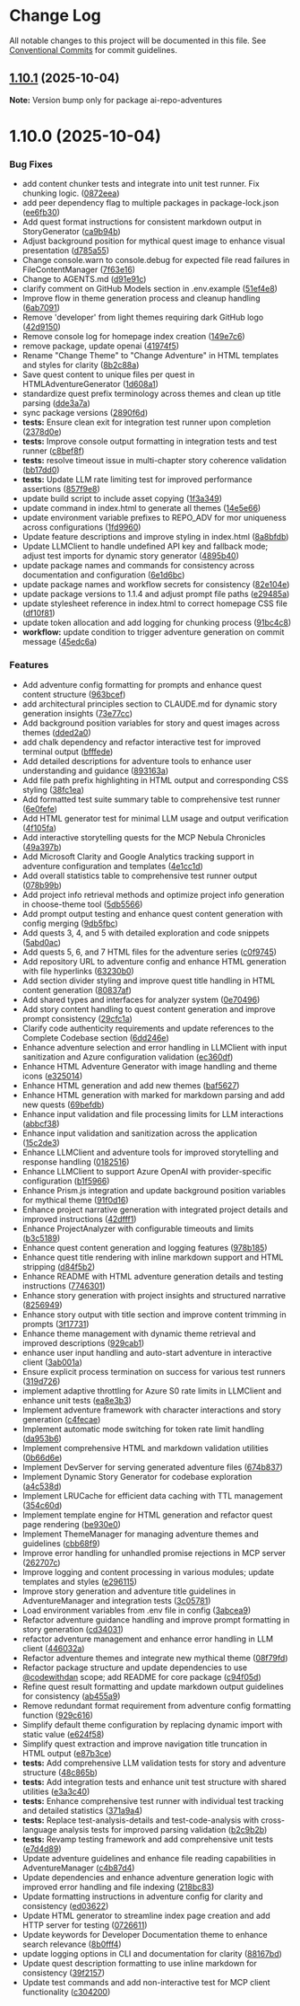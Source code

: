 # Change Log

All notable changes to this project will be documented in this file.
See [Conventional Commits](https://conventionalcommits.org) for commit guidelines.

## [1.10.1](https://github.com/danwahlin/ai-repo-adventures/compare/v1.10.0...v1.10.1) (2025-10-04)

**Note:** Version bump only for package ai-repo-adventures





# 1.10.0 (2025-10-04)


### Bug Fixes

* add content chunker tests and integrate into unit test runner. Fix chunking logic. ([0872eea](https://github.com/danwahlin/ai-repo-adventures/commit/0872eeaaf2758fbe0a358b79a49e38d34c84ab2b))
* add peer dependency flag to multiple packages in package-lock.json ([ee6fb30](https://github.com/danwahlin/ai-repo-adventures/commit/ee6fb302d99ef8b5727f5b46d5b1e07d42438481))
* Add quest format instructions for consistent markdown output in StoryGenerator ([ca9b94b](https://github.com/danwahlin/ai-repo-adventures/commit/ca9b94bd9d30007352f613e5a90af36998ea460c))
* Adjust background position for mythical quest image to enhance visual presentation ([d785a55](https://github.com/danwahlin/ai-repo-adventures/commit/d785a55ca1df765bde25f4a1d13be30dc873a7bc))
* Change console.warn to console.debug for expected file read failures in FileContentManager ([7f63e16](https://github.com/danwahlin/ai-repo-adventures/commit/7f63e164ce50ebec14b1f19b8a1a62f0bb534a3f))
* Change to AGENTS.md ([d91e91c](https://github.com/danwahlin/ai-repo-adventures/commit/d91e91cb959136058134972affa993abce8096e0))
* clarify comment on GitHub Models section in .env.example ([51ef4e8](https://github.com/danwahlin/ai-repo-adventures/commit/51ef4e812c17a3ee0d91263fdb3f3ec241f59ddb))
* Improve flow in theme generation process and cleanup handling ([6ab7091](https://github.com/danwahlin/ai-repo-adventures/commit/6ab7091fe4c408bbe5c5c289ab45e0c1732dfc6b))
* Remove 'developer' from light themes requiring dark GitHub logo ([42d9150](https://github.com/danwahlin/ai-repo-adventures/commit/42d9150f12ce79ecf1d9d153c46e2e73f152f017))
* Remove console log for homepage index creation ([149e7c6](https://github.com/danwahlin/ai-repo-adventures/commit/149e7c628561c91a07b46af4aba1161732e64f99))
* remove package, update openai ([41974f5](https://github.com/danwahlin/ai-repo-adventures/commit/41974f5e87909d784599e49162d404d6dc8c3050))
* Rename "Change Theme" to "Change Adventure" in HTML templates and styles for clarity ([8b2c88a](https://github.com/danwahlin/ai-repo-adventures/commit/8b2c88a7aa3bef727f0ef5d5e68c40e42156e4d0))
* Save quest content to unique files per quest in HTMLAdventureGenerator ([1d608a1](https://github.com/danwahlin/ai-repo-adventures/commit/1d608a1cd1799a23747e8c5220f4d0432cfbb627))
* standardize quest prefix terminology across themes and clean up title parsing ([dde3a7a](https://github.com/danwahlin/ai-repo-adventures/commit/dde3a7a16c7f1cae9ce3644fc2b27675738dcdcc))
* sync package versions ([2890f6d](https://github.com/danwahlin/ai-repo-adventures/commit/2890f6da7ec842e814d3cb325ea1b1bc622da308))
* **tests:** Ensure clean exit for integration test runner upon completion ([2378d0e](https://github.com/danwahlin/ai-repo-adventures/commit/2378d0e48463facba36ecab88ed990a9dcdf8539))
* **tests:** Improve console output formatting in integration tests and test runner ([c8bef8f](https://github.com/danwahlin/ai-repo-adventures/commit/c8bef8f125b209e606b65c6111dbf3de957fb0f5))
* **tests:** resolve timeout issue in multi-chapter story coherence validation ([bb17dd0](https://github.com/danwahlin/ai-repo-adventures/commit/bb17dd0cad546bd6ba5af3763492039b551f3151))
* **tests:** Update LLM rate limiting test for improved performance assertions ([857f9e8](https://github.com/danwahlin/ai-repo-adventures/commit/857f9e8cd4977137e02c5952820b09928a4b85c5))
* update build script to include asset copying ([1f3a349](https://github.com/danwahlin/ai-repo-adventures/commit/1f3a3490ad27ff01e1b32c537031c3d98ffa2a5e))
* update command in index.html to generate all themes ([14e5e66](https://github.com/danwahlin/ai-repo-adventures/commit/14e5e6639bf79b38014a6bf31feecd44c31528a1))
* update environment variable prefixes to REPO_ADV for mor uniqueness across configurations ([1fd9960](https://github.com/danwahlin/ai-repo-adventures/commit/1fd996025632b9c05ee8404cb28098d4bd3b8aa4))
* Update feature descriptions and improve styling in index.html ([8a8bfdb](https://github.com/danwahlin/ai-repo-adventures/commit/8a8bfdb462d406412c92dad06c2d8a8eef1d9c1f))
* Update LLMClient to handle undefined API key and fallback mode; adjust test imports for dynamic story generator ([4895b40](https://github.com/danwahlin/ai-repo-adventures/commit/4895b4029a084d64c7edff5bf51064f5ad81b3ca))
* update package names and commands for consistency across documentation and configuration ([6e1d6bc](https://github.com/danwahlin/ai-repo-adventures/commit/6e1d6bc556ba084b2e7ceae90b274fc374f6bddc))
* update package names and workflow secrets for consistency ([82e104e](https://github.com/danwahlin/ai-repo-adventures/commit/82e104e67301aab433df474b7b8e6069c9cfd13f))
* update package versions to 1.1.4 and adjust prompt file paths ([e29485a](https://github.com/danwahlin/ai-repo-adventures/commit/e29485a4121696c9e52a8d053a5bc26a3e00bbdb))
* update stylesheet reference in index.html to correct homepage CSS file ([df10f81](https://github.com/danwahlin/ai-repo-adventures/commit/df10f817fb46b1b2bf39dc8bc0ae48c7b0bb19e9))
* update token allocation and add logging for chunking process ([91bc4c8](https://github.com/danwahlin/ai-repo-adventures/commit/91bc4c866d3709d1049f5e1cb3d802465e387d9b))
* **workflow:** update condition to trigger adventure generation on commit message ([45edc6a](https://github.com/danwahlin/ai-repo-adventures/commit/45edc6adc08ac8adae088501f96b4713e7ad4e2a))


### Features

* Add adventure config formatting for prompts and enhance quest content structure ([963bcef](https://github.com/danwahlin/ai-repo-adventures/commit/963bcefaf9002d95f819cbf4da097178edf0e25c))
* add architectural principles section to CLAUDE.md for dynamic story generation insights ([73e77cc](https://github.com/danwahlin/ai-repo-adventures/commit/73e77ccf280f72f85f2c610861933bbf9927f596))
* Add background position variables for story and quest images across themes ([dded2a0](https://github.com/danwahlin/ai-repo-adventures/commit/dded2a03947cf9dfd752852798c7a6ad9f4bbe7b))
* add chalk dependency and refactor interactive test for improved terminal output ([bfffede](https://github.com/danwahlin/ai-repo-adventures/commit/bfffede29f7404dc4cb1253c028fe10c9f852d39))
* Add detailed descriptions for adventure tools to enhance user understanding and guidance ([893163a](https://github.com/danwahlin/ai-repo-adventures/commit/893163abbd5b02f3643d7f8ac942263fb9cf0a72))
* Add file path prefix highlighting in HTML output and corresponding CSS styling ([38fc1ea](https://github.com/danwahlin/ai-repo-adventures/commit/38fc1ea1438a24ddaea8c6ea8090426006053574))
* Add formatted test suite summary table to comprehensive test runner ([6e0fefe](https://github.com/danwahlin/ai-repo-adventures/commit/6e0fefeb5b07dc2c12e4f1d6d32edd12d5a34513))
* Add HTML generator test for minimal LLM usage and output verification ([4f105fa](https://github.com/danwahlin/ai-repo-adventures/commit/4f105fa809542474c2eaf4a4e30533fdc9d9a088))
* Add interactive storytelling quests for the MCP Nebula Chronicles ([49a397b](https://github.com/danwahlin/ai-repo-adventures/commit/49a397bc1a679d2b5df9f281368d33386e92813d))
* Add Microsoft Clarity and Google Analytics tracking support in adventure configuration and templates ([4e1cc1d](https://github.com/danwahlin/ai-repo-adventures/commit/4e1cc1d519081a54858ff341ad2378fff27f2058))
* Add overall statistics table to comprehensive test runner output ([078b99b](https://github.com/danwahlin/ai-repo-adventures/commit/078b99b4fdfeebc15c1135da1a10f8795500ed23))
* Add project info retrieval methods and optimize project info generation in choose-theme tool ([5db5566](https://github.com/danwahlin/ai-repo-adventures/commit/5db5566c9720ffe1e3074c14a5c09450bb20ce6e))
* Add prompt output testing and enhance quest content generation with config merging ([9db5fbc](https://github.com/danwahlin/ai-repo-adventures/commit/9db5fbc3016337485665c5c52ad6322de23b48d6))
* Add quests 3, 4, and 5 with detailed exploration and code snippets ([5abd0ac](https://github.com/danwahlin/ai-repo-adventures/commit/5abd0ac79366b05230c4bcbb14b5ae34bcdcb156))
* Add quests 5, 6, and 7 HTML files for the adventure series ([c0f9745](https://github.com/danwahlin/ai-repo-adventures/commit/c0f97451d6d37781e238c391acc92dfb4ebd677a))
* Add repository URL to adventure config and enhance HTML generation with file hyperlinks ([63230b0](https://github.com/danwahlin/ai-repo-adventures/commit/63230b008e3004e6757b81920f0c84b498c9794d))
* Add section divider styling and improve quest title handling in HTML content generation ([80837af](https://github.com/danwahlin/ai-repo-adventures/commit/80837afce2b29a3b0628bbb0a6f6e9741a379608))
* Add shared types and interfaces for analyzer system ([0e70496](https://github.com/danwahlin/ai-repo-adventures/commit/0e7049660956d45d89d88e6ef709cc309940807c))
* Add story content handling to quest content generation and improve prompt consistency ([29cfc1a](https://github.com/danwahlin/ai-repo-adventures/commit/29cfc1aa034763b956bec96ce5132fb18fbff297))
* Clarify code authenticity requirements and update references to the Complete Codebase section ([6dd246e](https://github.com/danwahlin/ai-repo-adventures/commit/6dd246e5ee9ecca11fcabb7fb72eb47852402685))
* Enhance adventure selection and error handling in LLMClient with input sanitization and Azure configuration validation ([ec360df](https://github.com/danwahlin/ai-repo-adventures/commit/ec360df4084557d6105f98ae5585f8466320e469))
* Enhance HTML Adventure Generator with image handling and theme icons ([e325014](https://github.com/danwahlin/ai-repo-adventures/commit/e3250146998eebf8c32f66a33619ba7cc4c8d72d))
* Enhance HTML generation and add new themes ([baf5627](https://github.com/danwahlin/ai-repo-adventures/commit/baf5627630c87ecc90026b1679b6bf24df898dff))
* Enhance HTML generation with marked for markdown parsing and add new quests ([69befdb](https://github.com/danwahlin/ai-repo-adventures/commit/69befdbcbd4e74067eeefa8d53f96c75bddee2b1))
* Enhance input validation and file processing limits for LLM interactions ([abbcf38](https://github.com/danwahlin/ai-repo-adventures/commit/abbcf38b7a39c9caf7509e473a47a43a1ff7414f))
* Enhance input validation and sanitization across the application ([15c2de3](https://github.com/danwahlin/ai-repo-adventures/commit/15c2de32136ce495ce534686fcb7951c4a78ee04))
* Enhance LLMClient and adventure tools for improved storytelling and response handling ([0182516](https://github.com/danwahlin/ai-repo-adventures/commit/01825168f2a09edadf4a35acd3a962c0d1f635ae))
* Enhance LLMClient to support Azure OpenAI with provider-specific configuration ([b1f5966](https://github.com/danwahlin/ai-repo-adventures/commit/b1f5966c43e1905dbc21be41d71afaa8e838fc96))
* Enhance Prism.js integration and update background position variables for mythical theme ([91f0d16](https://github.com/danwahlin/ai-repo-adventures/commit/91f0d16f0b73644c2035e02f1e910f244b1bb789))
* Enhance project narrative generation with integrated project details and improved instructions ([42dfff1](https://github.com/danwahlin/ai-repo-adventures/commit/42dfff1ca8bbbb803fb9c69462f84efd94f05501))
* Enhance ProjectAnalyzer with configurable timeouts and limits ([b3c5189](https://github.com/danwahlin/ai-repo-adventures/commit/b3c5189dc62ee0b3253531f3ca062092f090b972))
* Enhance quest content generation and logging features ([978b185](https://github.com/danwahlin/ai-repo-adventures/commit/978b185ab7abb47e64461f3b610bde0e5270e709))
* Enhance quest title rendering with inline markdown support and HTML stripping ([d84f5b2](https://github.com/danwahlin/ai-repo-adventures/commit/d84f5b2ba4b78aed40a9f261ad00444747cc7854))
* Enhance README with HTML adventure generation details and testing instructions ([7746301](https://github.com/danwahlin/ai-repo-adventures/commit/77463011473d23f75930d8600bdca238bb0af8a3))
* Enhance story generation with project insights and structured narrative ([8256949](https://github.com/danwahlin/ai-repo-adventures/commit/8256949de27fddf730f85c62b2d2e412f5c6eaa5))
* Enhance story output with title section and improve content trimming in prompts ([3f17731](https://github.com/danwahlin/ai-repo-adventures/commit/3f1773187f58a696f3ce2c4701e53e9f4431a37a))
* Enhance theme management with dynamic theme retrieval and improved descriptions ([929cab1](https://github.com/danwahlin/ai-repo-adventures/commit/929cab180f2db352936528a84dacb45967b989f0))
* enhance user input handling and auto-start adventure in interactive client ([3ab001a](https://github.com/danwahlin/ai-repo-adventures/commit/3ab001a7d33ba760f658514202a6b07c04d6985e))
* Ensure explicit process termination on success for various test runners ([319d726](https://github.com/danwahlin/ai-repo-adventures/commit/319d726975b93d5f51ab7aeabc66e5db2b598fdc))
* implement adaptive throttling for Azure S0 rate limits in LLMClient and enhance unit tests ([ea8e3b3](https://github.com/danwahlin/ai-repo-adventures/commit/ea8e3b333b2dafc020e0e9a69ee0a77ee18f04ce))
* Implement adventure framework with character interactions and story generation ([c4fecae](https://github.com/danwahlin/ai-repo-adventures/commit/c4fecaeac8a5560c2b06b5fb73759112d2723bf8))
* Implement automatic mode switching for token rate limit handling ([da953b6](https://github.com/danwahlin/ai-repo-adventures/commit/da953b671661a8f2876f65f23d1c9b8b84639dc3))
* Implement comprehensive HTML and markdown validation utilities ([0b66d6e](https://github.com/danwahlin/ai-repo-adventures/commit/0b66d6e30702d13454800265c69f942c1a9a39ae))
* Implement DevServer for serving generated adventure files ([674b837](https://github.com/danwahlin/ai-repo-adventures/commit/674b837172474d61ad8f2c52a1dcbdb2d1524834))
* Implement Dynamic Story Generator for codebase exploration ([a4c538d](https://github.com/danwahlin/ai-repo-adventures/commit/a4c538d0e2987eda5d54f71a39df104402a1a261))
* Implement LRUCache for efficient data caching with TTL management ([354c60d](https://github.com/danwahlin/ai-repo-adventures/commit/354c60d1dce06f74df990251ed19702474d42cbd))
* Implement template engine for HTML generation and refactor quest page rendering ([be930e0](https://github.com/danwahlin/ai-repo-adventures/commit/be930e05a48051174b15f13d773edc0bd7e6e29e))
* Implement ThemeManager for managing adventure themes and guidelines ([cbb68f9](https://github.com/danwahlin/ai-repo-adventures/commit/cbb68f9f714fe82005c915b8f9d22b99fe973594))
* Improve error handling for unhandled promise rejections in MCP server ([262707c](https://github.com/danwahlin/ai-repo-adventures/commit/262707cdab826046c7720081a01f5e13971f6998))
* Improve logging and content processing in various modules; update templates and styles ([e296115](https://github.com/danwahlin/ai-repo-adventures/commit/e2961159c148bac80b2333c607fe53e78022abd9))
* Improve story generation and adventure title guidelines in AdventureManager and integration tests ([3c05781](https://github.com/danwahlin/ai-repo-adventures/commit/3c057812e20ab4360a4bbe03f4bfa1122812638f))
* Load environment variables from .env file in config ([3abcea9](https://github.com/danwahlin/ai-repo-adventures/commit/3abcea95d9a6b079fa3bdc4a0f0d7475f8376274))
* Refactor adventure guidance handling and improve prompt formatting in story generation ([cd34031](https://github.com/danwahlin/ai-repo-adventures/commit/cd34031afb73cf79967eba0af5a6725ed1741d90))
* refactor adventure management and enhance error handling in LLM client ([446032a](https://github.com/danwahlin/ai-repo-adventures/commit/446032aa7e544146ddceac11759e487803990d0d))
* Refactor adventure themes and integrate new mythical theme ([08f79fd](https://github.com/danwahlin/ai-repo-adventures/commit/08f79fd25283d02b1f23c4c35f0fee0e1f0c384e))
* Refactor package structure and update dependencies to use [@codewithdan](https://github.com/codewithdan) scope; add README for core package ([c94f05d](https://github.com/danwahlin/ai-repo-adventures/commit/c94f05da8a1732409b35e594d79c35de2ce299d2))
* Refine quest result formatting and update markdown output guidelines for consistency ([ab455a9](https://github.com/danwahlin/ai-repo-adventures/commit/ab455a974d915b369dd1d46f8ec09fe135ba5c17))
* Remove redundant format requirement from adventure config formatting function ([929c616](https://github.com/danwahlin/ai-repo-adventures/commit/929c61624480a7f22f02e1f6234f8ad188970c43))
* Simplify default theme configuration by replacing dynamic import with static value ([e624f58](https://github.com/danwahlin/ai-repo-adventures/commit/e624f5844de225c596ca00fab618ac54e192e30b))
* Simplify quest extraction and improve navigation title truncation in HTML output ([e87b3ce](https://github.com/danwahlin/ai-repo-adventures/commit/e87b3ce004e35692460f4f07d95fc4adccfc8d22))
* **tests:** Add comprehensive LLM validation tests for story and adventure structure ([48c865b](https://github.com/danwahlin/ai-repo-adventures/commit/48c865be12befe4f9442b7e01efd330841d0ffa8))
* **tests:** Add integration tests and enhance unit test structure with shared utilities ([e3a3c40](https://github.com/danwahlin/ai-repo-adventures/commit/e3a3c40a9c2deb11643ac64c5391587a6536693e))
* **tests:** Enhance comprehensive test runner with individual test tracking and detailed statistics ([371a9a4](https://github.com/danwahlin/ai-repo-adventures/commit/371a9a425da892081b188ea81f4248d773f3d161))
* **tests:** Replace test-analysis-details and test-code-analysis with cross-language analysis tests for improved parsing validation ([b2c9b2b](https://github.com/danwahlin/ai-repo-adventures/commit/b2c9b2b50da72f6f066cd148a6b2b8fa44eea953))
* **tests:** Revamp testing framework and add comprehensive unit tests ([e7d4d89](https://github.com/danwahlin/ai-repo-adventures/commit/e7d4d89f0181e89515284e5493292999d7c992d3))
* Update adventure guidelines and enhance file reading capabilities in AdventureManager ([c4b87d4](https://github.com/danwahlin/ai-repo-adventures/commit/c4b87d411a400931b64acba7858623da5875bd83))
* Update dependencies and enhance adventure generation logic with improved error handling and file indexing ([218bc83](https://github.com/danwahlin/ai-repo-adventures/commit/218bc8386a5379feb01c92bb78bf38b5471e3a42))
* Update formatting instructions in adventure config for clarity and consistency ([ed03622](https://github.com/danwahlin/ai-repo-adventures/commit/ed03622d2395bbc6a681a821d307403be3870971))
* Update HTML generator to streamline index page creation and add HTTP server for testing ([0726611](https://github.com/danwahlin/ai-repo-adventures/commit/0726611cf2ac4f15ff7c472971a59b7098bb02e6))
* Update keywords for Developer Documentation theme to enhance search relevance ([8b0fff4](https://github.com/danwahlin/ai-repo-adventures/commit/8b0fff42a9cd2502b485fb948a6e47f3a6e94700))
* update logging options in CLI and documentation for clarity ([88167bd](https://github.com/danwahlin/ai-repo-adventures/commit/88167bd1a346e410bb12a596bd4c2d2001aa62bd))
* Update quest description formatting to use inline markdown for consistency ([39f2157](https://github.com/danwahlin/ai-repo-adventures/commit/39f21579a73128c037885649e104e4ff92814e38))
* Update test commands and add non-interactive test for MCP client functionality ([c304200](https://github.com/danwahlin/ai-repo-adventures/commit/c304200561bbdadf412923323420d036923f6a53))
